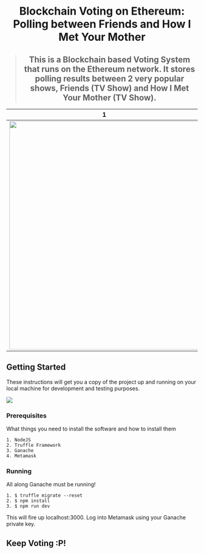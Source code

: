 <h1 align="center">Blockchain Voting on Ethereum: Polling between Friends and How I Met Your Mother</h1>

> <h2 align="center">This is a Blockchain based Voting System that runs on the Ethereum network. It stores polling results between 2 very popular shows, Friends (TV Show) and How I Met Your Mother (TV Show).</h2>

| 1 | 2|
|------|-------|
|<img src="https://m.media-amazon.com/images/M/MV5BNDVkYjU0MzctMWRmZi00NTkxLTgwZWEtOWVhYjZlYjllYmU4XkEyXkFqcGdeQXVyNTA4NzY1MzY@._V1_.jpg" height="600" width="500"/>|<img src="https://m.media-amazon.com/images/M/MV5BNjg1MDQ5MjQ2N15BMl5BanBnXkFtZTYwNjI5NjA3._V1_FMjpg_UX1000_.jpg" height="600" width="500"/>|


## Getting Started

These instructions will get you a copy of the project up and running on your local machine for development and testing purposes.

![](https://media.geeksforgeeks.org/wp-content/uploads/20200424190016/2020-04-22-21.png)

### Prerequisites

What things you need to install the software and how to install them

```
1. NodeJS
2. Truffle Framework
3. Ganache
4. Metamask
```

### Running

All along Ganache must be running!

```
1. $ truffle migrate --reset
2. $ npm install
3. $ npm run dev
```

This will fire up localhost:3000. Log into Metamask using your Ganache private key. 

## Keep Voting :P!
